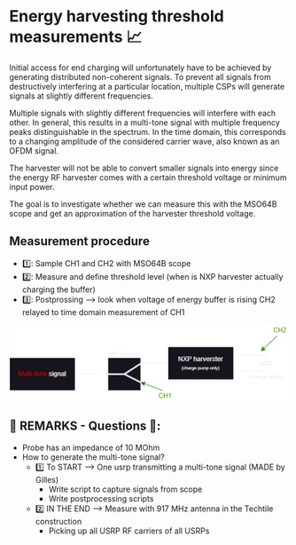 # Energy harvesting threshold measurements 📈

Initial access for end charging will unfortunately have to be achieved by generating distributed non-coherent signals. To prevent all signals from destructively interfering at a particular location, multiple CSPs will generate signals at slightly different frequencies.

Multiple signals with slightly different frequencies will interfere with each other. In general, this results in a multi-tone signal with multiple frequency peaks distinguishable in the spectrum. In the time domain, this corresponds to a changing amplitude of the considered carrier wave, also known as an OFDM signal.

The harvester will not be able to convert smaller signals into energy since the energy RF harvester comes with a certain threshold voltage or minimum input power.

The goal is to investigate whether we can measure this with the MSO64B scope and get an approximation of the harvester threshold voltage.

## Measurement procedure

* 1️⃣: Sample CH1 and CH2 with MSO64B scope
* 2️⃣: Measure and define threshold level (when is NXP harvester actually charging the buffer)
* 3️⃣: Postprossing --> look when voltage of energy buffer is rising CH2 relayed to time domain measurement of CH1

![setup](https://github.com/techtile-by-dramco/cla-paper-measurements/blob/main/02-energy-harvesting-threshold-measurements/measurement-setup.drawio.png)

## 💬 REMARKS - Questions 💬:
* Probe has an impedance of 10 MOhm 
* How to generate the multi-tone signal?
	* 1️⃣ To START --> One usrp transmitting a multi-tone signal (MADE by Gilles)
		* Write script to capture signals from scope
		* Write postprocessing scripts
	* 2️⃣ IN THE END --> Measure with 917 MHz antenna in the Techtile construction 
		* Picking up all USRP RF carriers of all USRPs
